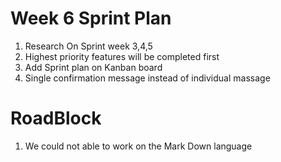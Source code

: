 # Week 6 Sprint Plan
1. Research On Sprint week 3,4,5
2. Highest priority features will be completed first 
3. Add Sprint plan on Kanban board 
4. Single confirmation message instead of individual massage

# RoadBlock
1. We could not able to work on the Mark Down language  
